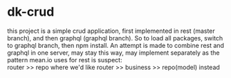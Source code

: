 # dk-crud
this project is a simple crud application, first implemented in rest (master branch), and then graphql (graphql branch). So to load all packages, switch to graphql branch, then npm install. An attempt is made to combine rest and graphql in one server, may stay this way, may implement separately as the pattern mean.io uses for rest is suspect:  
router >> repo where we'd like router >> business >> repo(model) instead
